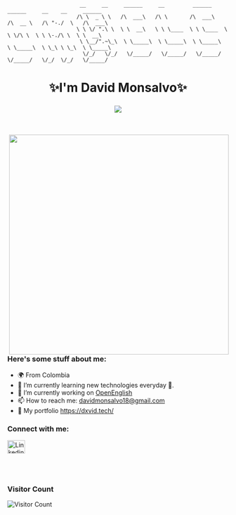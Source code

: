 ```
                       __     __     ______     __         ______     ______     __    __     ______    
                      /\ \  _ \ \   /\  ___\   /\ \       /\  ___\   /\  __ \   /\ "-./  \   /\  ___\   
                      \ \ \/ ".\ \  \ \  __\   \ \ \____  \ \ \____  \ \ \/\ \  \ \ \-./\ \  \ \  __\   
                       \ \__/".~\_\  \ \_____\  \ \_____\  \ \_____\  \ \_____\  \ \_\ \ \_\  \ \_____\ 
                        \/_/   \/_/   \/_____/   \/_____/   \/_____/   \/_____/   \/_/  \/_/   \/_____/
```


<h1 align="center">✨I'm David Monsalvo✨</h1>
<h3 align="center"><img src="https://readme-typing-svg.herokuapp.com?font=Noto+Sans&pause=1000&color=26CD41&center=true&vCenter=true&random=true&width=260&height=30&lines=Web+Developer;Email+Marketing+Developer;Salesforce+Developer;WordPress+Developer;I+never+stop+learning+%F0%9F%9A%80"/></h3>

<br/>
<br/>
<img align="right" width="500" src="https://github-readme-stats.vercel.app/api/top-langs/?username=david-monsalvo&size_weight=0.5&count_weight=0.5&layout=donut&theme=transparent" />
<br/>
<h3 align="left"> Here's some stuff about me:</h3>
<ul>
  <li> 🌍 From Colombia </li>
  <li> 🌱 I’m currently learning new technologies everyday 🚀.  </li>
  <li> 🔭 I’m currently working on <a href="https://www.linkedin.com/in/david-monsalvo" target="_blank">OpenEnglish</a> </li>
  <li> 📫 How to reach me: <a href="mailto:davidmonsalvo18@gmail.com">davidmonsalvo18@gmail.com</a> </li>
  <li> 📄 My portfolio <a href="https://dxvid.tech/" target="_blank">https://dxvid.tech/</a> </li>
</ul>
<h3 align="left">Connect with me:</h3>
<p align="left">
<a href="https://www.linkedin.com/in/david-monsalvo" target="blank"><img align="center" src="https://raw.githubusercontent.com/rahuldkjain/github-profile-readme-generator/master/src/images/icons/Social/linked-in-alt.svg" alt="Linkedin" height="30" width="40" /></a>
</p>
<br/>
<br/>

### Visitor Count
![Visitor Count](https://profile-counter.glitch.me/David-Monsalvo/count.svg)
<!--
**David-Monsalvo/David-Monsalvo** is a ✨ _special_ ✨ repository because its `README.md` (this file) appears on your GitHub profile.

Here are some ideas to get you started:

- 🔭 I’m currently working on ...
- 🌱 I’m currently learning ...
- 👯 I’m looking to collaborate on ...
- 🤔 I’m looking for help with ...
- 💬 Ask me about ...
- 📫 How to reach me: ...
- 😄 Pronouns: ...
- ⚡ Fun fact: ...
-->
